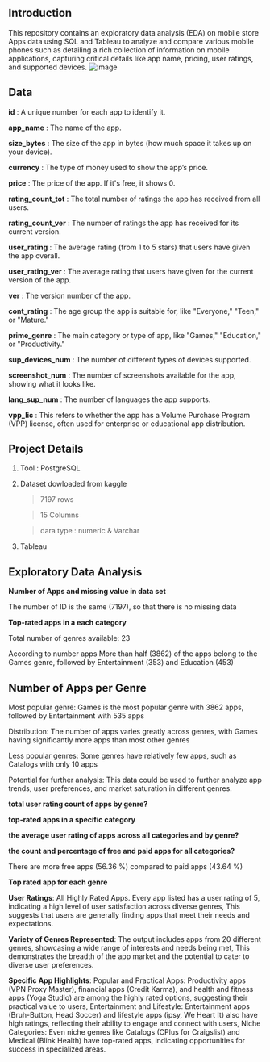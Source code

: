 ## **Introduction** ##
This repository contains an exploratory data analysis (EDA) on mobile store Apps data using SQL and Tableau to analyze  and compare various mobile phones such as detailing  a rich collection of information on mobile applications, capturing critical details like app name, pricing, user ratings, and supported devices.
![image](https://github.com/user-attachments/assets/e7084a62-de20-4953-998c-3f6c8b7cba55)

## **Data** ##

**id** : A unique number for each app to identify it.

**app_name** : The name of the app.

**size_bytes** : The size of the app in bytes (how much space it takes up on your device).

**currency** : The type of money used to show the app’s price.

**price** : The price of the app. If it's free, it shows 0.

**rating_count_tot** : The total number of ratings the app has received from all users.

**rating_count_ver** : The number of ratings the app has received for its current version.

**user_rating** : The average rating (from 1 to 5 stars) that users have given the app overall.


**user_rating_ver** : The average rating  that users have given for the current version of the app.


**ver** : The version number of the app.

**cont_rating** : The age group the app is suitable for, like "Everyone," "Teen," or "Mature."

**prime_genre** : The main category or type of app, like "Games," "Education," or "Productivity."

**sup_devices_num** : The number of different types of devices supported.

**screenshot_num** : The number of screenshots available for the app, showing what it looks like.

**lang_sup_num** : The number of languages the app supports.

**vpp_lic** : This refers to whether the app has a Volume Purchase Program (VPP) license, often used for enterprise or educational app distribution.

## **Project Details** ##

1. Tool : PostgreSQL
 
2. Dataset dowloaded from kaggle

   > 7197 rows
   
   > 15 Columns
   
   > dara type : numeric & Varchar
   
3. Tableau

## **Exploratory Data Analysis** ##

**Number of Apps and missing value in data set**

The number of ID is the same (7197), so that there is no missing data

**Top-rated apps in a each category**

 Total number of genres available: 23

 According to number apps More than half (3862) of the apps belong to the Games genre, followed by Entertainment (353) and Education (453)


## **Number of Apps per Genre** ##

Most popular genre: Games is the most popular genre with 3862 apps, followed by Entertainment with 535 apps

Distribution: The number of apps varies greatly across genres, with Games having significantly more apps than most other genres

Less popular genres: Some genres have relatively few apps, such as Catalogs with only 10 apps

Potential for further analysis: This data could be used to further analyze app trends, user preferences, and market saturation in different genres.

 **total user rating count of apps by genre?**

 **top-rated apps in a specific category**

 **the average user rating of apps across all categories and by genre?**
 
 **the count and percentage of free and paid apps for all categories?**
 
 There are more free apps (56.36 %) compared to paid apps (43.64 %)

 **Top rated app for each genre**
 
 **User Ratings**: All Highly Rated Apps. Every app listed has a user rating of 5, indicating a high level of user satisfaction across diverse genres, This suggests that users are generally finding apps that meet their needs and expectations.
 
**Variety of Genres Represented**: The output includes apps from 20 different genres, showcasing a wide range of interests and needs being met, This demonstrates the breadth of the app market and the potential to cater to diverse user preferences.

**Specific App Highlights**: Popular and Practical Apps: Productivity apps (VPN Proxy Master), financial apps (Credit Karma), and health and fitness apps (Yoga Studio) are among the highly rated options, suggesting their practical value to users, Entertainment and Lifestyle: Entertainment apps (Bruh-Button, Head Soccer) and lifestyle apps (ipsy, We Heart It) also have high ratings, reflecting their ability to engage and connect with users, Niche Categories: Even niche genres like Catalogs (CPlus for Craigslist) and Medical (Blink Health) have top-rated apps, indicating opportunities for success in specialized areas.
